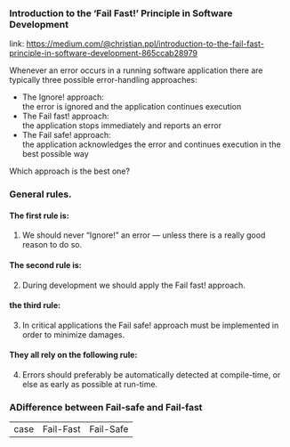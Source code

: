 ### Introduction to the ‘Fail Fast!’ Principle in Software Development

link: https://medium.com/@christian.ppl/introduction-to-the-fail-fast-principle-in-software-development-865ccab28979

Whenever an error occurs in a running software application there are typically
three possible error-handling approaches:

* The Ignore! approach:
  <br> the error is ignored and the application continues execution
* The Fail fast! approach:
  <br> the application stops immediately and reports an error
* The Fail safe! approach:
  <br>  the application acknowledges the error and continues execution in the best possible way

Which approach is the best one?

### General rules.

#### The first rule is:

1. We should never “Ignore!” an error — unless there is a really good reason to do so.

#### The second rule is:

2. During development we should apply the Fail fast! approach.

#### the third rule:

3. In critical applications the Fail safe! approach must be implemented in order to minimize damages.

#### They all rely on the following rule:

4. Errors should preferably be automatically detected at compile-time, or else as early as possible at run-time.

### ADifference between Fail-safe and Fail-fast

<table>
<tbody>
<td>case</td>
<td>Fail-Fast</td>
<td>Fail-Safe</td>
</tbody>
</table>



